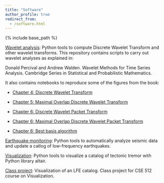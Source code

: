 ```yaml
---
title: "Software"
author_profile: true
redirect_from:
  - /software.html
---
```


{% include base_path %}

<!-- Leave two spaces at the end -->

[Wavelet analysis](https://github.com/ArianeDucellier/wmtsa): Python tools to compute Discrete Wavelet Transform and other wavelet transforms. This repository contains scripts to carry out wavelet analyses as explained in:  

Donald Percival and Andrew Walden. Wavelet Methods for Time Series Analysis. Cambridge Series in Statistical and Probabilistic Mathematics.  

It also contains notebooks to reproduce some of the figures from the book:

- [Chapter 4: Discrete Wavelet Transform](https://mybinder.org/v2/gh/ArianeDucellier/wmtsa/master?filepath=notebooks%2Fchapter4.ipynb)

- [Chapter 5: Maximal Overlap Discrete Wavelet Transform](https://mybinder.org/v2/gh/ArianeDucellier/wmtsa/master?filepath=notebooks%2Fchapter5.ipynb)

- [Chapter 6: Discrete Wavelet Packet Transform](https://mybinder.org/v2/gh/ArianeDucellier/wmtsa/master?filepath=notebooks%2Fchapter6a.ipynb)

- [Chapter 6: Maximal Overlap Discrete Wavelet Packet Transform](https://mybinder.org/v2/gh/ArianeDucellier/wmtsa/master?filepath=notebooks%2Fchapter6b.ipynb)

- [Chapter 6: Best basis algorithm](https://mybinder.org/v2/gh/ArianeDucellier/wmtsa/master?filepath=notebooks%2Fchapter6c.ipynb)

[Earthquake monitoring](https://github.com/seismocodes/lfelib): Python tools to automatically analyze seismic data and update a catlog of low-frequency earthquakes.  

[Visualization](https://github.com/ArianeDucellier/visualization): Python tools to visualize a catalog of tectonic tremor with Python library altair.  

<!---
[Class project](https://observablehq.com/@thomsch/a3-earthquakes): Visualization of Episodic Tremor and Slip events. Class project for CSE 512 course on Visualization with Rachel Atlas, Andrés Paz, and Thomas Schweizer.  
-->

[Class project](https://github.com/cse512-21s/FP-earthquake_catalog/blob/master/README.md): Visualization of an LFE catalog. Class project for CSE 512 course on Visualization.  
